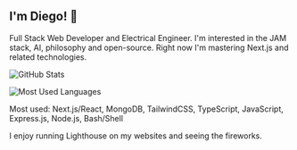 ## I'm Diego! 🧐

Full Stack Web Developer and Electrical Engineer. I'm interested in the JAM stack, AI, philosophy and open-source. Right now I'm mastering Next.js and related technologies.

![GitHub Stats](https://github-readme-stats.vercel.app/api?username=returndiego&show_icons=true&theme=radical)

![Most Used Languages](https://github-readme-stats.vercel.app/api/top-langs/?username=returndiego&layout=compact&langs_count=4)

Most used: Next.js/React, MongoDB, TailwindCSS, TypeScript, JavaScript, Express.js, Node.js, Bash/Shell

I enjoy running Lighthouse on my websites and seeing the fireworks.
